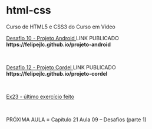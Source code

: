 # html-css
 Curso de HTML5 e CSS3 do Curso em Vídeo
 <p><a href="https://felipejlc.github.io/html-css/desafios/d010/android.html" target="blank"> Desafio 10 - Projeto Android </a>LINK PUBLICADO <strong>https://felipejlc.github.io/projeto-android</strong></p>
 <br>
 <p><a href="https://felipejlc.github.io/html-css/desafios/d012/index.html" target="blank"> Desafio 12 - Projeto Cordel </a>LINK PUBLICADO <strong>https://felipejlc.github.io/projeto-cordel</strong></p>
 <br>
 <p><a href="https://felipejlc.github.io/html-css/exercicios/ex023/tabela002.html" target="blank"> Ex23 - último exercício feito </a></p>
 <br>
 <p> PRÓXIMA AULA = Capítulo 21 Aula 09 – Desafios (parte 1)</p>
